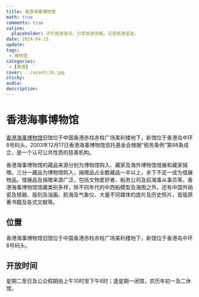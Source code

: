 ```yaml
---
title: 香港海事博物馆
math: true
comments: true
valine:
  placeholder: 评价旅游景点，分享旅游攻略，记录旅游足迹。
date: 2024-04-15 
update:
tags: 
 - 博物馆
categories: 
 - [香港]
cover: ../asset/10.jpg
sticky:
audio:
description:
---
```

# 香港海事博物馆
[香港海事博物馆](https://www.hkmaritimemuseum.org/)旧馆位于中国香港赤柱赤柱广场美利楼地下，新馆位于香港岛中环8号码头，2003年12月17日香港海事博物馆信托基金会根据“税务条例”第88条成立，是一个认可公共性质的慈善机构。


香港海事博物馆的藏品来源分别为博物馆购入、藏家及海外博物馆借展和藏家捐赠。三分一藏品为博物馆购入，捐赠品占全数藏品一半以上，余下不足一成为借展物品。借展品及捐赠来源广泛，包括文物爱好者、船务公司及前海事从事员等。香港海事博物馆馆藏类别多样，除不同年代的中西船模型及海图之外，还有中国外销瓷及银器、版刻及油画、航海及气象仪、大量不同媒体的底片及历史照片，首版原著书籍及各式文献等。
## 位置
香港海事博物馆旧馆位于中国香港赤柱赤柱广场美利楼地下，新馆位于香港岛中环8号码头。
## 开放时间
星期二至日及公众假期由上午10时至下午6时；逢星期一闭馆，农历年初一及二休馆。